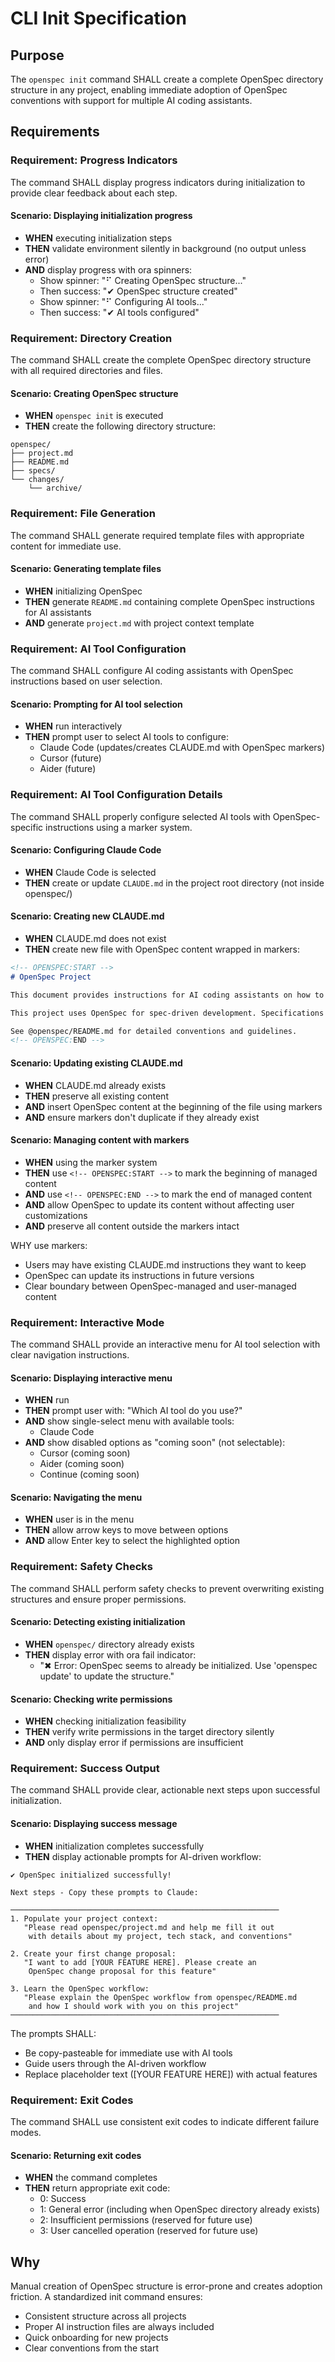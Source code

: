 # CLI Init Specification

## Purpose

The `openspec init` command SHALL create a complete OpenSpec directory structure in any project, enabling immediate adoption of OpenSpec conventions with support for multiple AI coding assistants.

## Requirements

### Requirement: Progress Indicators

The command SHALL display progress indicators during initialization to provide clear feedback about each step.

#### Scenario: Displaying initialization progress

- **WHEN** executing initialization steps
- **THEN** validate environment silently in background (no output unless error)
- **AND** display progress with ora spinners:
  - Show spinner: "⠋ Creating OpenSpec structure..."
  - Then success: "✔ OpenSpec structure created"
  - Show spinner: "⠋ Configuring AI tools..."
  - Then success: "✔ AI tools configured"

### Requirement: Directory Creation

The command SHALL create the complete OpenSpec directory structure with all required directories and files.

#### Scenario: Creating OpenSpec structure

- **WHEN** `openspec init` is executed
- **THEN** create the following directory structure:
```
openspec/
├── project.md
├── README.md
├── specs/
└── changes/
    └── archive/
```

### Requirement: File Generation

The command SHALL generate required template files with appropriate content for immediate use.

#### Scenario: Generating template files

- **WHEN** initializing OpenSpec
- **THEN** generate `README.md` containing complete OpenSpec instructions for AI assistants
- **AND** generate `project.md` with project context template

### Requirement: AI Tool Configuration

The command SHALL configure AI coding assistants with OpenSpec instructions based on user selection.

#### Scenario: Prompting for AI tool selection

- **WHEN** run interactively
- **THEN** prompt user to select AI tools to configure:
  - Claude Code (updates/creates CLAUDE.md with OpenSpec markers)
  - Cursor (future)
  - Aider (future)

### Requirement: AI Tool Configuration Details

The command SHALL properly configure selected AI tools with OpenSpec-specific instructions using a marker system.

#### Scenario: Configuring Claude Code

- **WHEN** Claude Code is selected
- **THEN** create or update `CLAUDE.md` in the project root directory (not inside openspec/)

#### Scenario: Creating new CLAUDE.md

- **WHEN** CLAUDE.md does not exist
- **THEN** create new file with OpenSpec content wrapped in markers:
```markdown
<!-- OPENSPEC:START -->
# OpenSpec Project

This document provides instructions for AI coding assistants on how to use OpenSpec conventions for spec-driven development. Follow these rules precisely when working on OpenSpec-enabled projects.

This project uses OpenSpec for spec-driven development. Specifications are the source of truth.

See @openspec/README.md for detailed conventions and guidelines.
<!-- OPENSPEC:END -->
```

#### Scenario: Updating existing CLAUDE.md

- **WHEN** CLAUDE.md already exists
- **THEN** preserve all existing content
- **AND** insert OpenSpec content at the beginning of the file using markers
- **AND** ensure markers don't duplicate if they already exist

#### Scenario: Managing content with markers

- **WHEN** using the marker system
- **THEN** use `<!-- OPENSPEC:START -->` to mark the beginning of managed content
- **AND** use `<!-- OPENSPEC:END -->` to mark the end of managed content
- **AND** allow OpenSpec to update its content without affecting user customizations
- **AND** preserve all content outside the markers intact

WHY use markers:
- Users may have existing CLAUDE.md instructions they want to keep
- OpenSpec can update its instructions in future versions
- Clear boundary between OpenSpec-managed and user-managed content

### Requirement: Interactive Mode

The command SHALL provide an interactive menu for AI tool selection with clear navigation instructions.

#### Scenario: Displaying interactive menu

- **WHEN** run
- **THEN** prompt user with: "Which AI tool do you use?"
- **AND** show single-select menu with available tools:
  - Claude Code
- **AND** show disabled options as "coming soon" (not selectable):
  - Cursor (coming soon)
  - Aider (coming soon)  
  - Continue (coming soon)

#### Scenario: Navigating the menu

- **WHEN** user is in the menu
- **THEN** allow arrow keys to move between options
- **AND** allow Enter key to select the highlighted option

### Requirement: Safety Checks

The command SHALL perform safety checks to prevent overwriting existing structures and ensure proper permissions.

#### Scenario: Detecting existing initialization

- **WHEN** `openspec/` directory already exists
- **THEN** display error with ora fail indicator:
  - "✖ Error: OpenSpec seems to already be initialized. Use 'openspec update' to update the structure."

#### Scenario: Checking write permissions

- **WHEN** checking initialization feasibility
- **THEN** verify write permissions in the target directory silently
- **AND** only display error if permissions are insufficient

### Requirement: Success Output

The command SHALL provide clear, actionable next steps upon successful initialization.

#### Scenario: Displaying success message

- **WHEN** initialization completes successfully
- **THEN** display actionable prompts for AI-driven workflow:
```
✔ OpenSpec initialized successfully!

Next steps - Copy these prompts to Claude:

────────────────────────────────────────────────────────────
1. Populate your project context:
   "Please read openspec/project.md and help me fill it out
    with details about my project, tech stack, and conventions"

2. Create your first change proposal:
   "I want to add [YOUR FEATURE HERE]. Please create an
    OpenSpec change proposal for this feature"

3. Learn the OpenSpec workflow:
   "Please explain the OpenSpec workflow from openspec/README.md
    and how I should work with you on this project"
────────────────────────────────────────────────────────────
```

The prompts SHALL:
- Be copy-pasteable for immediate use with AI tools
- Guide users through the AI-driven workflow
- Replace placeholder text ([YOUR FEATURE HERE]) with actual features

### Requirement: Exit Codes

The command SHALL use consistent exit codes to indicate different failure modes.

#### Scenario: Returning exit codes

- **WHEN** the command completes
- **THEN** return appropriate exit code:
  - 0: Success
  - 1: General error (including when OpenSpec directory already exists)
  - 2: Insufficient permissions (reserved for future use)
  - 3: User cancelled operation (reserved for future use)

## Why

Manual creation of OpenSpec structure is error-prone and creates adoption friction. A standardized init command ensures:
- Consistent structure across all projects
- Proper AI instruction files are always included
- Quick onboarding for new projects
- Clear conventions from the start